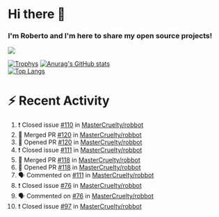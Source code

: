 # Hi there 👋
### I'm Roberto and I'm here to share my open source projects!

<img src="https://komarev.com/ghpvc/?username=mastercruelty&label=Profile views&color=0e75b6"><br>

[![Trophys](https://github-profile-trophy.vercel.app/?username=mastercruelty)](https://github.com/ryo-ma/github-profile-trophy)
[![Anurag's GitHub stats](https://github-readme-stats.vercel.app/api?username=mastercruelty&show_icons=true&theme=tokyonight)](https://github.com/anuraghazra/github-readme-stats)<br>
[![Top Langs](https://github-readme-stats.vercel.app/api/top-langs/?username=mastercruelty&langs_count=10&hide=jupyter%20notebook&exclude_repo=Alarm-project&langs_count=6&layout=compact&theme=tokyonight)](https://github.com/anuraghazra/github-readme-stats)

# :zap: Recent Activity
<!--START_SECTION:activity-->
1. ❗️ Closed issue [#110](https://github.com/MasterCruelty/robbot/issues/110) in [MasterCruelty/robbot](https://github.com/MasterCruelty/robbot)
2. 🎉 Merged PR [#120](https://github.com/MasterCruelty/robbot/pull/120) in [MasterCruelty/robbot](https://github.com/MasterCruelty/robbot)
3. 💪 Opened PR [#120](https://github.com/MasterCruelty/robbot/pull/120) in [MasterCruelty/robbot](https://github.com/MasterCruelty/robbot)
4. ❗️ Closed issue [#111](https://github.com/MasterCruelty/robbot/issues/111) in [MasterCruelty/robbot](https://github.com/MasterCruelty/robbot)
5. 🎉 Merged PR [#118](https://github.com/MasterCruelty/robbot/pull/118) in [MasterCruelty/robbot](https://github.com/MasterCruelty/robbot)
6. 💪 Opened PR [#118](https://github.com/MasterCruelty/robbot/pull/118) in [MasterCruelty/robbot](https://github.com/MasterCruelty/robbot)
7. 🗣 Commented on [#111](https://github.com/MasterCruelty/robbot/issues/111) in [MasterCruelty/robbot](https://github.com/MasterCruelty/robbot)
8. ❗️ Closed issue [#76](https://github.com/MasterCruelty/robbot/issues/76) in [MasterCruelty/robbot](https://github.com/MasterCruelty/robbot)
9. 🗣 Commented on [#76](https://github.com/MasterCruelty/robbot/issues/76) in [MasterCruelty/robbot](https://github.com/MasterCruelty/robbot)
10. ❗️ Closed issue [#97](https://github.com/MasterCruelty/robbot/issues/97) in [MasterCruelty/robbot](https://github.com/MasterCruelty/robbot)
<!--END_SECTION:activity-->
